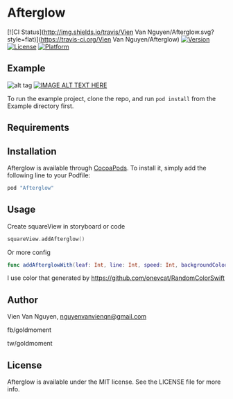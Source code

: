 # Afterglow

[![CI Status](http://img.shields.io/travis/Vien Van Nguyen/Afterglow.svg?style=flat)](https://travis-ci.org/Vien Van Nguyen/Afterglow)
[![Version](https://img.shields.io/cocoapods/v/Afterglow.svg?style=flat)](http://cocoapods.org/pods/Afterglow)
[![License](https://img.shields.io/cocoapods/l/Afterglow.svg?style=flat)](http://cocoapods.org/pods/Afterglow)
[![Platform](https://img.shields.io/cocoapods/p/Afterglow.svg?style=flat)](http://cocoapods.org/pods/Afterglow)

## Example
![alt tag](https://github.com/goldmoment/Afterglow/blob/master/Resource/Afterglow_Lib.gif)  [![IMAGE ALT TEXT HERE](https://img.youtube.com/vi/mXK5wk0axBw/0.jpg)](https://www.youtube.com/watch?v=mXK5wk0axBw)

To run the example project, clone the repo, and run `pod install` from the Example directory first.

## Requirements

## Installation

Afterglow is available through [CocoaPods](http://cocoapods.org). To install
it, simply add the following line to your Podfile:

```ruby
pod "Afterglow"
```
## Usage

Create squareView in storyboard or code

```swift
squareView.addAfterglow()
```

Or more config

```swift
func addAfterglowWith(leaf: Int, line: Int, speed: Int, backgroundColor: UIColor, hue: Hue)
```

I use color that generated by https://github.com/onevcat/RandomColorSwift

## Author

Vien Van Nguyen, nguyenvanvienqn@gmail.com

fb/goldmoment

tw/goldmoment

## License

Afterglow is available under the MIT license. See the LICENSE file for more info.
